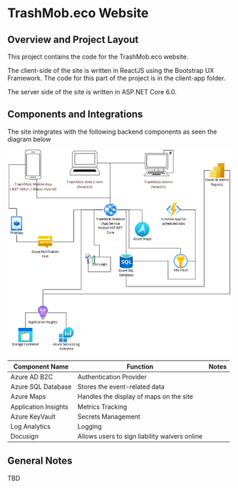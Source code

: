 # TrashMob.eco Website

## Overview and Project Layout

This project contains the code for the TrashMob.eco website. 

The client-side of the site is written in ReactJS using the Bootstrap UX Framework. The code for this part of the project is in the client-app folder.

The server side of the site is written in ASP.NET Core 6.0. 

## Components and Integrations

The site integrates with the following backend components as seen the diagram below

![Site Integrations](..\TrashMobArchitecture.png)

| Component Name | Function | Notes |
| --- | --- | --- |
| Azure AD B2C | Authentication Provider | |
| Azure SQL Database | Stores the event-related data | |
| Azure Maps | Handles the display of maps on the site | |
| Application Insights | Metrics Tracking | |
| Azure KeyVault | Secrets Management | |
| Log Analytics | Logging | |
| Docusign | Allows users to sign liability waivers online | |

## General Notes

TBD


